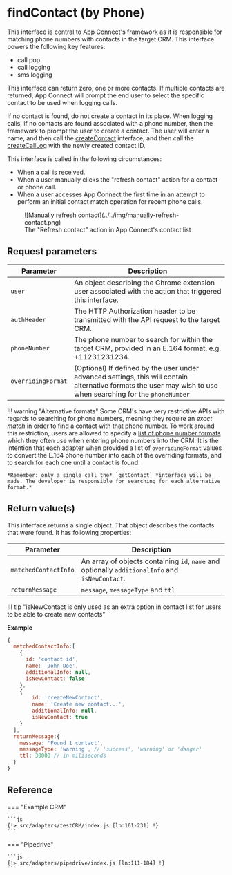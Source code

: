 # findContact (by Phone)

This interface is central to App Connect's framework as it is responsible for matching phone numbers with contacts in the target CRM. This interface powers the following key features:

* call pop
* call logging
* sms logging

This interface can return zero, one or more contacts. If multiple contacts are returned, App Connect will prompt the end user to select the specific contact to be used when logging calls. 

If no contact is found, do not create a contact in its place. When logging calls, if no contacts are found associated with a phone number, then the framework to prompt the user to create a contact. The user will enter a name, and then call the [createContact](createContact.md) interface, and then call the [createCallLog](createCallLog.md) with the newly created contact ID. 

This interface is called in the following circumstances:

* When a call is received.
* When a user manually clicks the "refresh contact" action for a contact or phone call. 
* When a user accesses App Connect the first time in an attempt to perform an initial contact match operation for recent phone calls. 

<figure markdown>
  ![Manually refresh contact](../../img/manually-refresh-contact.png)
  <figcaption>The "Refresh contact" action in App Connect's contact list</figcaption>
</figure>

## Request parameters

| Parameter          | Description                                                                                              |
|--------------------|----------------------------------------------------------------------------------------------------------|
| `user`             | An object describing the Chrome extension user associated with the action that triggered this interface. |
| `authHeader`       | The HTTP Authorization header to be transmitted with the API request to the target CRM.                  |
| `phoneNumber`      | The phone number to search for within the target CRM, provided in an E.164 format, e.g. +11231231234.    |
| `overridingFormat` | (Optional) If defined by the user under advanced settings, this will contain alternative formats the user may wish to use when searching for the `phoneNumber` |

!!! warning "Alternative formats"
    Some CRM's have very restrictive APIs with regards to searching for phone numbers, meaning they require an *exact match* in order to find a contact with that phone number. To work around this restriction, users are allowed to specify a [list of phone number formats](../../users/phone-number-formats.md) which they often use when entering phone numbers into the CRM. It is the intention that each adapter when provided a list of `overridingFormat` values to convert the E.164 phone number into each of the overriding formats, and to search for each one until a contact is found.
	
	*Remember: only a single call the* `getContact` *interface will be made. The developer is responsible for searching for each alternative format.*

## Return value(s)

This interface returns a single object. That object describes the contacts that were found. It has following properties:

| Parameter | Description                                                                                                          |
|-----------|----------------------------------------------------------------------------------------------------------------------|
|`matchedContactInfo`| An array of objects containing `id`, `name` and optionally `additionalInfo` and `isNewContact`.|
|`returnMessage`|`message`, `messageType` and `ttl`|

!!! tip "isNewContact is only used as an extra option in contact list for users to be able to create new contacts"

**Example**

```js
{
  matchedContactInfo:[
    {
      id: 'contact id',
      name: 'John Doe',
      additionalInfo: null,
      isNewContact: false
    },
    {
        id: 'createNewContact',
        name: 'Create new contact...',
        additionalInfo: null,
        isNewContact: true
    }
  ],
  returnMessage:{
    message: 'Found 1 contact',
    messageType: 'warning', // 'success', 'warning' or 'danger'
    ttl: 30000 // in miliseconds
  }
}
```

## Reference

=== "Example CRM"

    ```js
    {!> src/adapters/testCRM/index.js [ln:161-231] !}
	```
	
=== "Pipedrive"

	```js
    {!> src/adapters/pipedrive/index.js [ln:111-184] !}
	```

